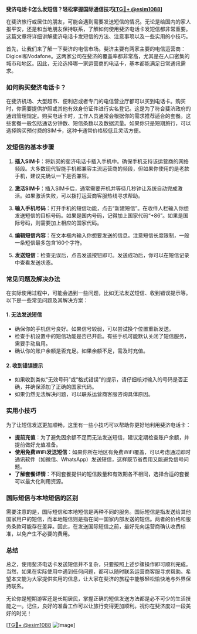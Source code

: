 **斐济电话卡怎么发短信？轻松掌握国际通信技巧[[TG💪+ @esim1088](https://t.me/s/esim1088)]**

在斐济旅行或居住的朋友，可能会遇到需要发送短信的情况。无论是给国内的家人报平安，还是和当地朋友保持联系，了解如何使用斐济电话卡发短信都非常重要。这篇文章将详细讲解斐济电话卡发短信的方法、注意事项以及一些实用的小技巧。

首先，让我们来了解一下斐济的电信市场。斐济主要有两家主要的电信运营商：Digicel和Vodafone。这两家公司在斐济的覆盖率都非常高，尤其是在人口密集的城市和地区。因此，无论选择哪一家运营商的电话卡，基本都能满足日常通讯需求。

### 如何购买斐济电话卡？

在斐济机场、大型超市、便利店或者专门的电信营业厅都可以买到电话卡。购买时，你需要提供护照或其他有效身份证件进行实名登记。这是为了符合斐济政府的通讯管理规定。购买电话卡时，工作人员通常会根据你的需求推荐适合的套餐。这些套餐一般包括通话分钟数、短信条数以及数据流量。如果你只是短期旅行，可以选择购买预付费的SIM卡，这种卡通常价格较低且灵活方便。

### 发短信的基本步骤

1. **插入SIM卡**：将新买的斐济电话卡插入手机中。确保手机支持该运营商的网络频段。大多数现代智能手机都兼容主流运营商的频段，但如果你使用的是老款手机，建议先确认一下是否兼容。

2. **激活SIM卡**：插入SIM卡后，通常需要开机并等待几秒钟让系统自动完成激活。如果激活失败，可以拨打运营商客服热线寻求帮助。

3. **输入手机号码**：打开手机的短信功能，点击“新建短信”。在收件人栏输入你想发送短信的目标号码。如果是国内号码，记得加上国家代码“+86”。如果是国际号码，则需要加上相应的国家代码。

4. **编辑短信内容**：在文本框内输入你想要发送的信息。注意短信长度限制，一般一条短信最多包含160个字符。

5. **发送短信**：检查无误后，点击发送按钮即可。发送成功后，你可以在短信记录中查看发送状态。

### 常见问题及解决办法

在实际使用过程中，可能会遇到一些问题，比如无法发送短信、收到错误提示等。以下是一些常见问题及其解决方案：

#### 1. **无法发送短信**
   - 确保你的手机信号良好。如果信号较弱，可以尝试换个位置重新发送。
   - 检查手机设置中的短信功能是否已开启。有些手机可能默认关闭了短信服务，需要手动启用。
   - 确认你的账户余额是否充足。如果余额不足，需及时充值。

#### 2. **收到错误提示**
   - 如果收到类似“无效号码”或“格式错误”的提示，请仔细核对输入的号码是否正确，并确保添加了正确的国家代码。
   - 如果仍然无法解决问题，可以联系运营商客服咨询具体原因。

### 实用小技巧

为了让短信发送更加顺畅，这里有一些小技巧可以帮助你更好地利用斐济电话卡：

- **提前充值**：为了避免因余额不足而无法发送短信，建议定期检查账户余额，并提前做好充值准备。
- **使用免费WiFi发送短信**：如果你所在地区有免费WiFi覆盖，可以考虑通过即时通讯软件（如微信、WhatsApp）发送短信，这样既节省费用又能避免信号问题。
- **了解套餐详情**：不同套餐提供的短信数量和有效期各不相同，选择合适的套餐可以最大化利用资源。

### 国际短信与本地短信的区别

需要注意的是，国际短信和本地短信是两种不同的服务。国际短信是指发送给其他国家用户的短信，而本地短信则是指在同一国家内部发送的短信。两者的价格和服务条款可能存在差异。因此，在发送国际短信之前，最好先向运营商确认收费标准，以免产生不必要的费用。

### 总结

总之，使用斐济电话卡发送短信并不复杂，只要按照上述步骤操作即可顺利完成。当然，如果在实际使用中遇到任何问题，都可以随时联系运营商客服寻求帮助。希望本文能为大家提供实用的信息，让大家在斐济的旅程中能够轻松愉快地与外界保持联系。

无论你是短期游客还是长期居民，掌握正确的短信发送方法都是必不可少的生活技能之一。记住，良好的准备工作可以让旅行变得更加顺利。祝你在斐济度过一段美好的时光！

[[TG💪+ @esim1088](https://t.me/s/esim1088) ![Image](https://i.postimg.cc/4NQfJmqS/Snipaste-2025-05-13-00-14-12.png)]
